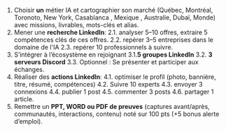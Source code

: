 1. Choisir **un** métier IA et cartographier son marché (Québec, Montréal, Toronoto, New York, Casablanca , Mexique , Australie, Dubaï, Monde) avec missions, livrables, mots-clés et alias.
2. Mener une **recherche LinkedIn**:
   2.1. analyser 5–10 offres, extraire 5 compétences clés de ces offres.
   2.2. repérer 3–5 entreprises dans le domaine de l'IA
   2.3. repérer 10 professionnels à suivre.
3. S’intégrer à l’écosystème en rejoignant
   3.1.**5 groupes LinkedIn**
   3.2. **3 serveurs Discord**
   3.3. Optionnel : Se présenter et participer aux échanges.
4. Réaliser des **actions LinkedIn**:
   4.1. optimiser le profil (photo, bannière, titre, résumé, compétences)
   4.2. Suivre 10 experts
   4.3. envoyer 3 connexions
   4.4. publier 1 post
   4.5. commenter 3 posts
   4.6. partager 1 article.
5. Remettre un **PPT, WORD ou PDF de preuves** (captures avant/après, communautés, interactions, contenu) noté sur 100 pts (+5 bonus alerte d’emploi).
